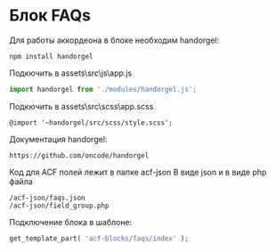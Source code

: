 # Блок FAQs

Для работы аккордеона в блоке необходим handorgel:
```
npm install handorgel
```
Подкючить в assets\src\js\app.js
```js
import handorgel from './modules/handorgel.js';
```
Подкючить в assets\src\scss\app.scss
```styles
@import '~handorgel/src/scss/style.scss';
```
Документация handorgel:
```
https://github.com/oncode/handorgel
```
Код для ACF полей лежит в папке acf-json
В виде json и в виде php файла
```
/acf-json/faqs.json
/acf-json/field_group.php
```
Подключение блока в шаблоне:
```php
get_template_part( 'acf-blocks/faqs/index' );
```

